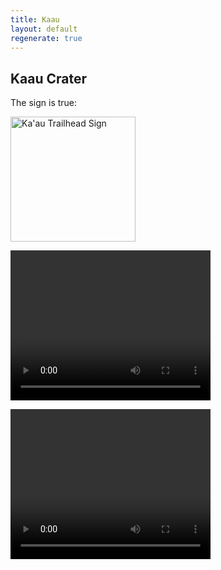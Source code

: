 ```yaml
---
title: Kaau
layout: default
regenerate: true
---
```


## Kaau Crater

<p>The sign is true:</p>

<p><img src="/lutembe/images/trailsign.jpg" alt="Ka'au Trailhead Sign" width="200px" /></p>

<p>
<video width="320" height="240" controls>
<source src="../oahuv1/images/kaaubottom.webm" type="video/webm">
  Your browser does not support the video tag.
</video>
</p>

<p>
<video width="320" height="240" controls>
<source src="../oahuv1/images/kaautop.webm" type="video/webm">
  Your browser does not support the video tag.
</video>
</p>
